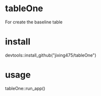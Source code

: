 # tableOne
For create the baseline table

# install

devtools::install_github("jixing475/tableOne")

# usage
tableOne::run_app()
